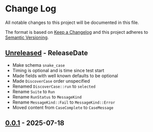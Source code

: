 # Change Log
All notable changes to this project will be documented in this file.

The format is based on [Keep a Changelog](http://keepachangelog.com/)
and this project adheres to [Semantic Versioning](http://semver.org/).

<!-- next-header -->
## [Unreleased] - ReleaseDate

- Make schema `snake_case`
- Timing is optional and is time since test start
- Made fields with well known defaults to be optional
- Made `DiscoverCase` order unspecified
- Renamed `DiscoverCase::run` to `selected`
- Rename `Suite` to `Run`
- Rename `RunStatus` to `MessageKind`
- Rename `MessageKind::Fail` to `MessageKind::Error`
- Moved content from `CaseComplete` to `CaseMessage`

## [0.0.1] - 2025-07-18

<!-- next-url -->
[Unreleased]: https://github.com/epage/pytest-rs/compare/libtest-json-v0.0.1...HEAD
[0.0.1]: https://github.com/rust-cli/argfile/compare/c96ef27899b410f9f154183989d4ccf60af27da6...libtest-json-v0.0.1
